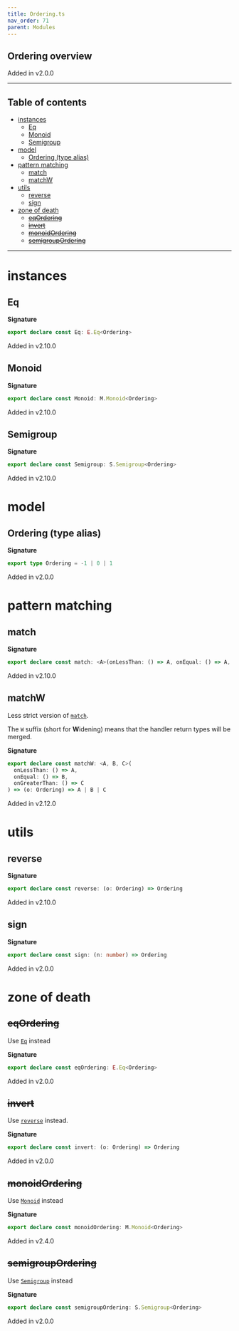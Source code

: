 ```yaml
---
title: Ordering.ts
nav_order: 71
parent: Modules
---
```


## Ordering overview

Added in v2.0.0

---

<h2 class="text-delta">Table of contents</h2>

- [instances](#instances)
  - [Eq](#eq)
  - [Monoid](#monoid)
  - [Semigroup](#semigroup)
- [model](#model)
  - [Ordering (type alias)](#ordering-type-alias)
- [pattern matching](#pattern-matching)
  - [match](#match)
  - [matchW](#matchw)
- [utils](#utils)
  - [reverse](#reverse)
  - [sign](#sign)
- [zone of death](#zone-of-death)
  - [~~eqOrdering~~](#eqordering)
  - [~~invert~~](#invert)
  - [~~monoidOrdering~~](#monoidordering)
  - [~~semigroupOrdering~~](#semigroupordering)

---

# instances

## Eq

**Signature**

```ts
export declare const Eq: E.Eq<Ordering>
```

Added in v2.10.0

## Monoid

**Signature**

```ts
export declare const Monoid: M.Monoid<Ordering>
```

Added in v2.10.0

## Semigroup

**Signature**

```ts
export declare const Semigroup: S.Semigroup<Ordering>
```

Added in v2.10.0

# model

## Ordering (type alias)

**Signature**

```ts
export type Ordering = -1 | 0 | 1
```

Added in v2.0.0

# pattern matching

## match

**Signature**

```ts
export declare const match: <A>(onLessThan: () => A, onEqual: () => A, onGreaterThan: () => A) => (o: Ordering) => A
```

Added in v2.10.0

## matchW

Less strict version of [`match`](#match).

The `W` suffix (short for **W**idening) means that the handler return types will be merged.

**Signature**

```ts
export declare const matchW: <A, B, C>(
  onLessThan: () => A,
  onEqual: () => B,
  onGreaterThan: () => C
) => (o: Ordering) => A | B | C
```

Added in v2.12.0

# utils

## reverse

**Signature**

```ts
export declare const reverse: (o: Ordering) => Ordering
```

Added in v2.10.0

## sign

**Signature**

```ts
export declare const sign: (n: number) => Ordering
```

Added in v2.0.0

# zone of death

## ~~eqOrdering~~

Use [`Eq`](#eq) instead

**Signature**

```ts
export declare const eqOrdering: E.Eq<Ordering>
```

Added in v2.0.0

## ~~invert~~

Use [`reverse`](#reverse) instead.

**Signature**

```ts
export declare const invert: (o: Ordering) => Ordering
```

Added in v2.0.0

## ~~monoidOrdering~~

Use [`Monoid`](#monoid) instead

**Signature**

```ts
export declare const monoidOrdering: M.Monoid<Ordering>
```

Added in v2.4.0

## ~~semigroupOrdering~~

Use [`Semigroup`](#semigroup) instead

**Signature**

```ts
export declare const semigroupOrdering: S.Semigroup<Ordering>
```

Added in v2.0.0
